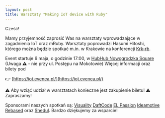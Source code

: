 ```yaml
---
layout: post
title: Warsztaty "Making IoT device with Ruby"
---
```


Cześć!

Mamy przyjemność zaprosić Was na warsztaty wprowadzające w zagadnienia IoT oraz mRuby. Warsztaty poprowadzi Hasumi Hitoshi, którego można będzie spotkać m.in. w Krakowie na konferencji [Krk-rb](https://krk-rb.pl/).

Event startuje 6 maja, o godzinie 17:00, w [HubHub Nowogrodzka Square](https://www.hubhub.com/en/warsaw-nowogrodzka-square/location/) (Uwaga ⚠️ - nie przy ul. Postępu na Mokotowie)
Więcej informacji oraz bilety pod

👉 [https://iot.evenea.pl/](https://iot.evenea.pl/)

⚠️ Aby wziąć udział w warsztatach konieczne jest zakupienie biletu! ⚠️
Zapraszamy!

Sponsorami naszych spotkań są:
[Visuality](http://www.visuality.pl/)
[DaftCode](https://daftcode.pl/)
[EL Passion](https://www.elpassion.com/)
[Ideamotive](https://ideamotive.co/)
[Rebased](https://rebased.pl/) oraz
[Shedul](https://www.shedul.com/).
Bardzo dziękujemy za wsparcie!
